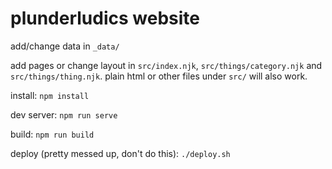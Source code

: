 # plunderludics website

add/change data in `_data/`

add pages or change layout in `src/index.njk`, `src/things/category.njk` and `src/things/thing.njk`.
plain html or other files under `src/` will also work.


install:
`npm install`

dev server:
`npm run serve`

build:
`npm run build`

deploy (pretty messed up, don't do this):
`./deploy.sh`
